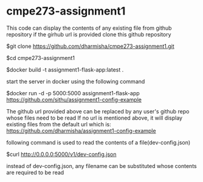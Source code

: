# cmpe273-assignment1
This code can display the contents of any existing file from github repository if the girhub url is provided
clone this github repository

$git clone https://github.com/dharmisha/cmpe273-assignment1.git

$cd cmpe273-assignment1

$docker build -t assignment1-flask-app:latest .

start the server in docker using the following command

$docker run -d -p 5000:5000 assignment1-flask-app https://github.com/sithu/assignment1-config-example

The github url provided above can be replaced by any user's github repo whose files need to be read
If no url is mentioned above, it will display existing files from the default url which is:
https://github.com/dharmisha/assignment1-config-example

following command is used to read the contents of a file(dev-config.json)

$curl http://0.0.0.0:5000/v1/dev-config.json

instead of dev-config.json, any filename can be substituted whose contents are required to be read

